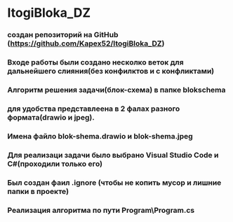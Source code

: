 ﻿
# ItogiBloka_DZ

### создан репозиторий на GitHub (https://github.com/Kapex52/ItogiBloka_DZ)
### Входе работы были создано несколко веток для дальнейшего слияния(без конфилктов и с конфликтами)
### Алгоритм решения задачи(блок-схема) в папке blokschema
### для удобства представлеена в 2 фалах разного формата(drawio и jpeg).
### Имена файло blok-shema.drawio и blok-shema.jpeg
### Для реализаци задачи было выбрано Visual Studio Code и С#(проходили только его)
### Был создан фаил .ignore (чтобы не копить мусор и лишние папки в проекте) 
### Реализация алгоритма по пути Program\Program.cs
